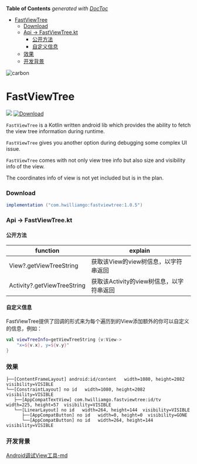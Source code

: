 <!-- START doctoc generated TOC please keep comment here to allow auto update -->
<!-- DON'T EDIT THIS SECTION, INSTEAD RE-RUN doctoc TO UPDATE -->
**Table of Contents**  *generated with [DocToc](https://github.com/thlorenz/doctoc)*

- [FastViewTree](#fastviewtree)
    - [Download](#download)
    - [Api -> FastViewTree.kt](#api---fastviewtreekt)
      - [公开方法](#%E5%85%AC%E5%BC%80%E6%96%B9%E6%B3%95)
      - [自定义信息](#%E8%87%AA%E5%AE%9A%E4%B9%89%E4%BF%A1%E6%81%AF)
    - [效果](#%E6%95%88%E6%9E%9C)
    - [开发背景](#%E5%BC%80%E5%8F%91%E8%83%8C%E6%99%AF)

<!-- END doctoc generated TOC please keep comment here to allow auto update -->

![carbon](https://s1.ax1x.com/2020/05/05/Yil2NV.png)

# FastViewTree

![](https://img.shields.io/badge/language-Kotlin-blueviolet.svg)  [![Download](https://api.bintray.com/packages/huangwilliam33333/maven/fastviewtree/images/download.svg?version=1.0.5)](https://bintray.com/huangwilliam33333/maven/fastviewtree/1.0.5/link) 



`FastViewTree` is a Kotlin written android lib which provides the ability to fetch the view tree information during runtime. 

`FastViewTree` gives you another option during debugging some complex UI issue.

`FastViewTree` comes with not only view tree info but also size and visibility info of the view.

The coordinates info of view is not yet included but is in the plan.


### Download

``` groovy
implementation ("com.hwilliamgo:fastviewtree:1.0.5")
```



### Api -> FastViewTree.kt



#### 公开方法

| function                    | explain                |
| --------------------------- | ---------------------- |
| View?.getViewTreeString     | 获取该View的view树信息，以字符串返回 |
| Activity?.getViewTreeString | 获取该Activity的view树信息，以字符串返回 |



#### 自定义信息

FastViewTree提供了回调的形式来为每个遍历到的View添加额外的你可以自定义的信息，例如：

``` kotlin
val viewTreeInfo=getViewTreeString {v:View-> 
    "x=${v.x}, y=${v.y}"
}
```



### 效果

```
├──[ContentFrameLayout] android:id/content   width=1080, height=2082  visibility=VISIBLE
└──[ConstraintLayout] no id   width=1080, height=2082  visibility=VISIBLE
   ├──[AppCompatTextView] com.hwilliamgo.fastviewtree:id/tv   width=225, height=57  visibility=VISIBLE
   └──[LinearLayout] no id   width=264, height=144  visibility=VISIBLE
      ├──[AppCompatButton] no id   width=0, height=0  visibility=GONE
      └──[AppCompatButton] no id   width=264, height=144  visibility=VISIBLE
```



### 开发背景

[Android调试View工具-md](https://hwilliamgo.github.io/2020/05/05/个人开源项目/Android调试View工具-md/)
